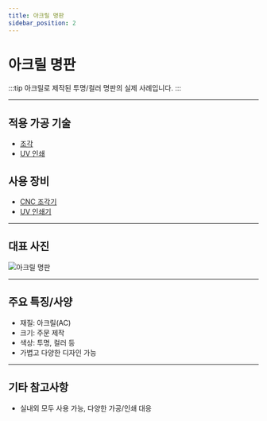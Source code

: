 ```yaml
---
title: 아크릴 명판
sidebar_position: 2
---
```


# 아크릴 명판

:::tip
아크릴로 제작된 투명/컬러 명판의 실제 사례입니다.
:::

---

## 적용 가공 기술
- [조각](../../process/engraving.md)
- [UV 인쇄](../../process/uv-printing.md)

## 사용 장비
- [CNC 조각기](../../office-layout/equipment/gravo-large.md)
- [UV 인쇄기](../../office-layout/equipment/uv-printer.md)

---

## 대표 사진
<div style={{textAlign:'center'}}>
  <img src="/img/product/ac-nameplate.jpg" alt="아크릴 명판" style={{maxWidth:'400px', borderRadius:'8px', boxShadow:'0 2px 8px #ccc'}} />
</div>

---

## 주요 특징/사양
- 재질: 아크릴(AC)
- 크기: 주문 제작
- 색상: 투명, 컬러 등
- 가볍고 다양한 디자인 가능

---

## 기타 참고사항
- 실내외 모두 사용 가능, 다양한 가공/인쇄 대응 